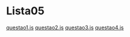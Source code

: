 # Lista05
[questao1.js](https://github.com/user-attachments/files/22596830/questao1.js)
[questao2.js](https://github.com/user-attachments/files/22596831/questao2.js)
[questao3.js](https://github.com/user-attachments/files/22596832/questao3.js)
[questao4.js](https://github.com/user-attachments/files/22596833/questao4.js)
